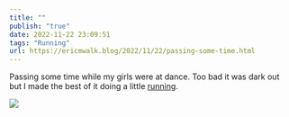 ```yaml
---
title: ""
publish: "true"
date: 2022-11-22 23:09:51
tags: "Running"
url: https://ericmwalk.blog/2022/11/22/passing-some-time.html
---
```


Passing some time while my girls were at dance. Too bad it was dark out but I made the best of it doing a little [running](http://www.strava.com/activities/8155636084).


![](https://ericmwalk.blog/uploads/2022/85027e1563.jpg)